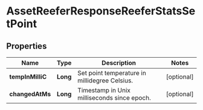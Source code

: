 
# AssetReeferResponseReeferStatsSetPoint

## Properties
Name | Type | Description | Notes
------------ | ------------- | ------------- | -------------
**tempInMilliC** | **Long** | Set point temperature in millidegree Celsius. |  [optional]
**changedAtMs** | **Long** | Timestamp in Unix milliseconds since epoch. |  [optional]




